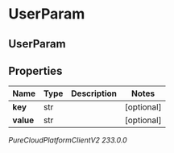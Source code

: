 # UserParam

## UserParam

## Properties

|Name | Type | Description | Notes|
|------------ | ------------- | ------------- | -------------|
| **key** | str |  | [optional] |
| **value** | str |  | [optional] |



_PureCloudPlatformClientV2 233.0.0_

